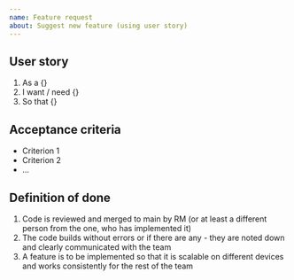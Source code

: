 ```yaml
---
name: Feature request
about: Suggest new feature (using user story)
---
```


## User story
1. As a {}
2. I want / need {}
3. So that {}

## Acceptance criteria
* Criterion 1
* Criterion 2
* ...

## Definition of done
1. Code is reviewed and merged to main by RM (or at least a different person from the one, who has implemented it)
2. The code builds without errors or if there are any - they are noted down and clearly communicated with the team
3. A feature is to be implemented so that it is scalable on different devices and works consistently for the rest of the team
